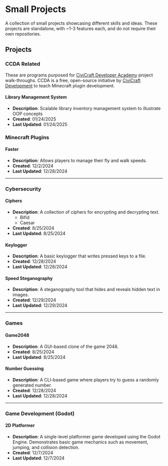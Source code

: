 # Small Projects  

A collection of small projects showcasing different skills and ideas. These projects are standalone, with ~1-3 features each, and do not require their own repositories.  

## Projects  

### CCDA Related
These are programs purposed for [CiviCraft Developer Academy](https://ccda.civicraft.net/) project walk-throughs. CCDA is a free, open-source initiative by [CiviCraft Development](https://development.civicraft.net/) to teach Minecraft plugin development.

#### Library Management System
- **Description**: Scalable library inventory management system to illustrate OOP concepts
- **Created**: 01/24/2025
- **Last Updated**: 01/24/2025

### Minecraft Plugins  

#### Faster  
- **Description**: Allows players to manage their fly and walk speeds.  
- **Created**: 12/2/2024  
- **Last Updated**: 12/28/2024  

---

### Cybersecurity  

#### Ciphers  
- **Description**: A collection of ciphers for encrypting and decrypting text.  
    - Bifid
    - Caesar
- **Created**: 8/25/2024  
- **Last Updated**: 8/25/2024  

#### Keylogger  
- **Description**: A basic keylogger that writes pressed keys to a file.
- **Created**: 12/28/2024
- **Last Updated**: 12/28/2024

#### Speed Steganography
- **Description**: A steganography tool that hides and reveals hidden text in images.
- **Created**: 12/29/2024
- **Last Updated**: 12/29/2024

---

### Games  

#### Game2048  
- **Description**: A GUI-based clone of the game 2048.
- **Created**: 8/25/2024  
- **Last Updated**: 8/25/2024  

#### Number Guessing  
- **Description**: A CLI-based game where players try to guess a randomly generated number.
- **Created**: 12/28/2024  
- **Last Updated**: 12/28/2024  

---

### Game Development (Godot)  

#### 2D Platformer  
- **Description**: A single-level platformer game developed using the Godot Engine. Demonstrates basic game mechanics such as movement, jumping, and collision detection.  
- **Created**: 12/7/2024  
- **Last Updated**: 12/7/2024  